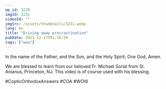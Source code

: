 ```yaml
---
wp_id: 3229
imgId: 3231
videoId: ""
imgSrc: /assets/thumbnails/3231.webp
lang: en
title: "Driving away procrastination"
pubDate: 2021-12-17T01:10:59
tags: ["wow"]
---
```


<!-- page: 6 -->

<p>In the name of the Father, and the Son, and the Holy Spirit; One God, Amen.</p>
<p>We are blessed to learn from our beloved Fr. Michael Sorial from St. Anianus, Princeton, NJ. This video is of course used with his blessing.</p>
<p>#CopticOrthodoxAnswers​ #COA​ #WOW​</p>
